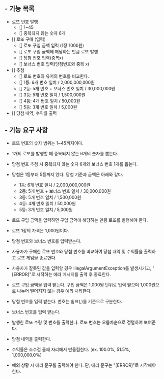 ## - 기능 목록

- 로또 번호 발행
  - [] 1~45
  - [] 중복되지 않는 숫자 6개
- [] 로또 구매 (입력)
  - [] 로또 구입 금액 입력 (1장 1000원)
  - [] 로또 구입 금액에 해당하는 만큼 로또 발행
  - [] 당첨 번호 입력(중복x)
  - [] 보너스 번호 입력(당첨번호와 중복 x)
- [] 추첨
  - [] 로또 번호와 유저의 번호를 비교한다.
  - [] 1등: 6개 번호 일치 / 2,000,000,000원
  - [] 2등: 5개 번호 + 보너스 번호 일치 / 30,000,000원
  - [] 3등: 5개 번호 일치 / 1,500,000원
  - [] 4등: 4개 번호 일치 / 50,000원
  - [] 5등: 3개 번호 일치 / 5,000원
- [] 당첨 내역, 수익률 출력

## - 기능 요구 사항
- 로또 번호의 숫자 범위는 1~45까지이다.
- 1개의 로또를 발행할 때 중복되지 않는 6개의 숫자를 뽑는다.
- 당첨 번호 추첨 시 중복되지 않는 숫자 6개와 보너스 번호 1개를 뽑는다.
- 당첨은 1등부터 5등까지 있다. 당첨 기준과 금액은 아래와 같다.
    - 1등: 6개 번호 일치 / 2,000,000,000원
    - 2등: 5개 번호 + 보너스 번호 일치 / 30,000,000원
    - 3등: 5개 번호 일치 / 1,500,000원
    - 4등: 4개 번호 일치 / 50,000원
    - 5등: 3개 번호 일치 / 5,000원

- 로또 구입 금액을 입력하면 구입 금액에 해당하는 만큼 로또를 발행해야 한다.
- 로또 1장의 가격은 1,000원이다.
- 당첨 번호와 보너스 번호를 입력받는다.
- 사용자가 구매한 로또 번호와 당첨 번호를 비교하여 당첨 내역 및 수익률을 출력하고 로또 게임을 종료한다.
- 사용자가 잘못된 값을 입력할 경우 IllegalArgumentException를 발생시키고,
  "[ERROR]"로 시작하는 에러 메시지를 출력 후 종료한다.

- 로또 구입 금액을 입력 받는다. 
  구입 금액은 1,000원 단위로 입력 받으며 1,000원으로 나누어 떨어지지 않는 경우 예외 처리한다.
- 당첨 번호를 입력 받는다. 번호는 쉼표(,)를 기준으로 구분한다.
- 보너스 번호를 입력 받는다.

- 발행한 로또 수량 및 번호를 출력한다. 로또 번호는 오름차순으로 정렬하여 보여준다.
- 당첨 내역을 출력한다.
- 수익률은 소수점 둘째 자리에서 반올림한다. (ex. 100.0%, 51.5%, 1,000,000.0%)
- 예외 상황 시 에러 문구를 출력해야 한다. 단, 에러 문구는 "[ERROR]"로 시작해야 한다.

